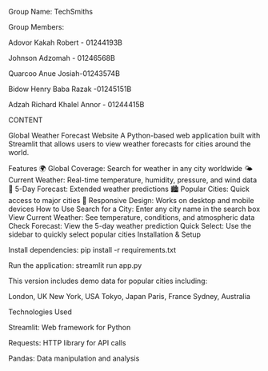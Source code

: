 Group Name: TechSmiths

Group Members:

Adovor Kakah Robert - 01244193B

Johnson Adzomah - 01246568B

Quarcoo Anue Josiah-01243574B

Bidow Henry Baba Razak -01245151B

Adzah Richard Khalel Annor - 01244415B

CONTENT

Global Weather Forecast Website A Python-based web application built with Streamlit that allows users to view weather forecasts for cities around the world.

Features 🌍 Global Coverage: Search for weather in any city worldwide 🌤️ Current Weather: Real-time temperature, humidity, pressure, and wind data 📅 5-Day Forecast: Extended weather predictions 🏙️ Popular Cities: Quick access to major cities 📱 Responsive Design: Works on desktop and mobile devices How to Use Search for a City: Enter any city name in the search box View Current Weather: See temperature, conditions, and atmospheric data Check Forecast: View the 5-day weather prediction Quick Select: Use the sidebar to quickly select popular cities Installation & Setup

Install dependencies: pip install -r requirements.txt

Run the application: streamlit run app.py

This version includes demo data for popular cities including:

London, UK New York, USA Tokyo, Japan Paris, France Sydney, Australia

Technologies Used

Streamlit: Web framework for Python

Requests: HTTP library for API calls

Pandas: Data manipulation and analysis
